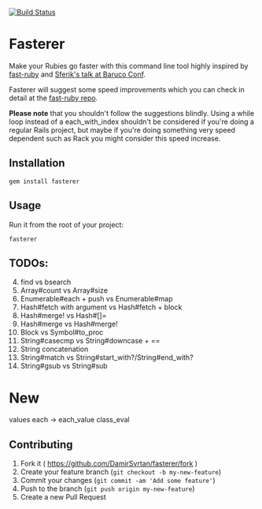 [![Build Status](https://travis-ci.org/DamirSvrtan/fasterer.svg?branch=master)](https://travis-ci.org/DamirSvrtan/fasterer)
# Fasterer

Make your Rubies go faster with this command line tool highly inspired by [fast-ruby](https://github.com/JuanitoFatas/fast-ruby) and [Sferik's talk at Baruco Conf](https://speakerdeck.com/sferik/writing-fast-ruby).

Fasterer will suggest some speed improvements which you can check in detail at the [fast-ruby repo](https://github.com/JuanitoFatas/fast-ruby).

**Please note** that you shouldn't follow the suggestions blindly. Using a while loop instead of a each_with_index shouldn't be considered if you're doing a regular Rails project, but maybe if you're doing something very speed dependent such as Rack you might consider this speed increase.



## Installation

```shell
gem install fasterer
```

## Usage

Run it from the root of your project:

```shell
fasterer
```

## TODOs:

4. find vs bsearch
5. Array#count vs Array#size
7. Enumerable#each + push vs Enumerable#map
14. Hash#fetch with argument vs Hash#fetch + block
16. Hash#merge! vs Hash#[]=
17. Hash#merge vs Hash#merge!
18. Block vs Symbol#to_proc
20. String#casecmp vs String#downcase + ==
21. String concatenation
22. String#match vs String#start_with?/String#end_with?
23. String#gsub vs String#sub

# New

values each -> each_value
class_eval

## Contributing

1. Fork it ( https://github.com/DamirSvrtan/fasterer/fork )
2. Create your feature branch (`git checkout -b my-new-feature`)
3. Commit your changes (`git commit -am 'Add some feature'`)
4. Push to the branch (`git push origin my-new-feature`)
5. Create a new Pull Request
